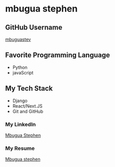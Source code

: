 # mbugua stephen

## GitHub Username
[mbuguastev](https://github.com/mbuguastev)

## Favorite Programming Language

- Python
- javaScript


## My Tech Stack

- Django
- React/Next.JS
- Git and GitHub


### My LinkedIn
[Mbugua Stephen](https://www.linkedin.com/in/stephen-mbugua-baaaa9309?lipi=urn%3Ali%3Apage%3Ad_flagship3_profile_view_base_contact_details%3BH4hNhSBwSFq%2Bz2KZXqtZmA%3D%3D)

### My Resume
[Mbugua stephen](https://docs.google.com/document/d/1JBma_rF4urgYDN64o-V4g9pGMZBldj4qDqTSOVvPsps/edit?usp=sharing)



